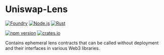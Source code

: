 # Uniswap-Lens

[![Foundry](https://github.com/shuhuiluo/uniswap-lens-rs/actions/workflows/foundry.yml/badge.svg)](https://github.com/shuhuiluo/uniswap-lens-rs/actions/workflows/foundry.yml)
[![Node.js](https://github.com/shuhuiluo/uniswap-lens-rs/actions/workflows/nodejs.yml/badge.svg)](https://github.com/shuhuiluo/uniswap-lens-rs/actions/workflows/nodejs.yml)
[![Rust](https://github.com/shuhuiluo/uniswap-lens-rs/actions/workflows/rust.yml/badge.svg)](https://github.com/shuhuiluo/uniswap-lens-rs/actions/workflows/rust.yml)

[![npm version](https://img.shields.io/npm/v/aperture-lens/latest.svg)](https://www.npmjs.com/package/aperture-lens/v/latest)
[![crates.io](https://img.shields.io/crates/v/uniswap-lens.svg)](https://crates.io/crates/uniswap-lens)

Contains ephemeral lens contracts that can be called without deployment and their interfaces in various Web3 libraries.
